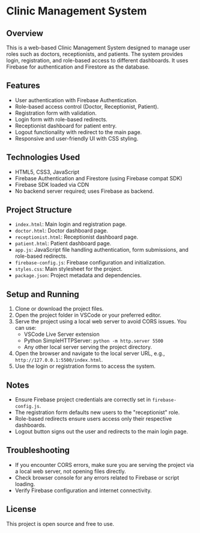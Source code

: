 # Clinic Management System

## Overview
This is a web-based Clinic Management System designed to manage user roles such as doctors, receptionists, and patients. The system provides login, registration, and role-based access to different dashboards. It uses Firebase for authentication and Firestore as the database.

## Features
- User authentication with Firebase Authentication.
- Role-based access control (Doctor, Receptionist, Patient).
- Registration form with validation.
- Login form with role-based redirects.
- Receptionist dashboard for patient entry.
- Logout functionality with redirect to the main page.
- Responsive and user-friendly UI with CSS styling.

## Technologies Used
- HTML5, CSS3, JavaScript
- Firebase Authentication and Firestore (using Firebase compat SDK)
- Firebase SDK loaded via CDN
- No backend server required; uses Firebase as backend.

## Project Structure
- `index.html`: Main login and registration page.
- `doctor.html`: Doctor dashboard page.
- `receptionist.html`: Receptionist dashboard page.
- `patient.html`: Patient dashboard page.
- `app.js`: JavaScript file handling authentication, form submissions, and role-based redirects.
- `firebase-config.js`: Firebase configuration and initialization.
- `styles.css`: Main stylesheet for the project.
- `package.json`: Project metadata and dependencies.

## Setup and Running
1. Clone or download the project files.
2. Open the project folder in VSCode or your preferred editor.
3. Serve the project using a local web server to avoid CORS issues. You can use:
   - VSCode Live Server extension
   - Python SimpleHTTPServer: `python -m http.server 5500`
   - Any other local server serving the project directory.
4. Open the browser and navigate to the local server URL, e.g., `http://127.0.0.1:5500/index.html`.
5. Use the login or registration forms to access the system.

## Notes
- Ensure Firebase project credentials are correctly set in `firebase-config.js`.
- The registration form defaults new users to the "receptionist" role.
- Role-based redirects ensure users access only their respective dashboards.
- Logout button signs out the user and redirects to the main login page.

## Troubleshooting
- If you encounter CORS errors, make sure you are serving the project via a local web server, not opening files directly.
- Check browser console for any errors related to Firebase or script loading.
- Verify Firebase configuration and internet connectivity.

## License
This project is open source and free to use.